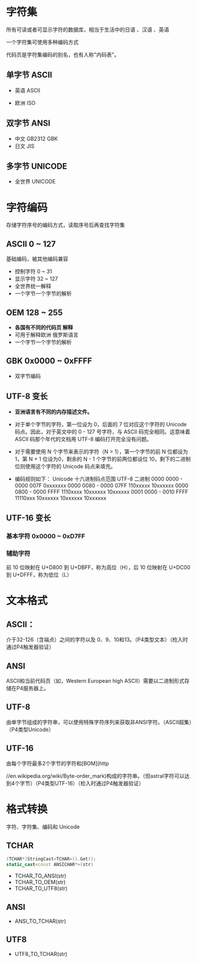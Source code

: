 # 字符集

所有可读或者可显示字符的数据库，相当于生活中的日语 、汉语 、英语

一个字符集可使用多种编码方式

代码页是字符集编码的别名，也有人称"内码表"。

## 单字节 ASCII

- 英语 ASCII

- 欧洲 ISO

## 双字节 ANSI

- 中文 GB2312 GBK
- 日文 JIS

## 多字节 UNICODE

- 全世界 UNICODE

# 字符编码

存储字符序号的编码方式，读取序号后再查找字符集

## ASCII 0 ~ 127

基础编码，被其他编码兼容

- 控制字符 0 ~ 31
- 显示字符 32 ~ 127
- 全世界统一解释
- 一个字节一个字节的解析

## OEM 128 ~ 255

- **各国有不同的代码页 解释**
- 可用于解释欧洲 俄罗斯语言
- 一个字节一个字节的解析

## GBK 0x0000 ~ 0xFFFF

- 双字节编码

## UTF-8 变长

- **亚洲语言有不同的内存描述文件。**
- 对于单个字节的字符，第一位设为 0，后面的 7 位对应这个字符的 Unicode 码点。因此，对于英文中的 0 - 127 号字符，与 ASCII 码完全相同。这意味着 ASCII 码那个年代的文档用 UTF-8 编码打开完全没有问题。

- 对于需要使用 N 个字节来表示的字符（N > 1），第一个字节的前 N 位都设为 1，第 N + 1 位设为0，剩余的 N - 1 个字节的前两位都设位 10，剩下的二进制位则使用这个字符的 Unicode 码点来填充。

- 编码规则如下：
  Unicode 十六进制码点范围	UTF-8 二进制
  0000 0000 - 0000 007F	0xxxxxxx
  0000 0080 - 0000 07FF	110xxxxx 10xxxxxx
  0000 0800 - 0000 FFFF	1110xxxx 10xxxxxx 10xxxxxx
  0001 0000 - 0010 FFFF	11110xxx 10xxxxxx 10xxxxxx 10xxxxxx

## UTF-16 变长

### 基本字符 0x0000 ~ 0xD7FF



### 辅助字符

前 10 位映射在 U+D800 到 U+DBFF，称为高位（H），后 10 位映射在 U+DC00 到 U+DFFF，称为低位（L）

# 文本格式

## **ASCII**：

介于32-126（含端点）之间的字符以及 0、9、10和13。（P4类型文本）（检入时通过P4触发器验证）

##  **ANSI**

ASCII和当前代码页（如，Western European high ASCII）需要以二进制形式存储在P4服务器上。

## **UTF-8**

由单字节组成的字符串，可以使用特殊字符序列来获取非ANSI字符。（ASCII超集）（P4类型Unicode）

## **UTF-16**

由每个字符最多2个字节的字符和[BOM](http

//en.wikipedia.org/wiki/Byte-order_mark)构成的字符串。（但astral字符可以达到4个字节）（P4类型UTF-16）（检入时通过P4触发器验证）

# 格式转换

字符、字符集、编码和 Unicode 

## TCHAR

```c++
(TCHAR*)StringCast<TCHAR>().Get();
static_cast<const ANSICHAR*>(str)
```



- TCHAR_TO_ANSI(str)
- TCHAR_TO_OEM(str) 
- TCHAR_TO_UTF8(str)

## ANSI

- ANSI_TO_TCHAR(str)

## UTF8

- UTF8_TO_TCHAR(str)

